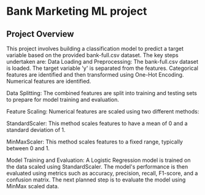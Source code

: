 # Bank  Marketing ML project
## Project Overview
This project involves building a classification model to predict a target variable based on the provided bank-full.csv dataset. The key steps undertaken are:
Data Loading and Preprocessing: The bank-full.csv dataset is loaded. The target variable 'y' is separated from the features. Categorical features are identified and then transformed using One-Hot Encoding. Numerical features are identified.

Data Splitting: The combined features are split into training and testing sets to prepare for model training and evaluation.

Feature Scaling: Numerical features are scaled using two different methods:

StandardScaler: This method scales features to have a mean of 0 and a standard deviation of 1.

MinMaxScaler: This method scales features to a fixed range, typically between 0 and 1.

Model Training and Evaluation: A Logistic Regression model is trained on the data scaled using StandardScaler. The model's performance is then evaluated using metrics such as accuracy, precision, recall, F1-score, and a confusion matrix. The next planned step is to evaluate the model using MinMax scaled data.
